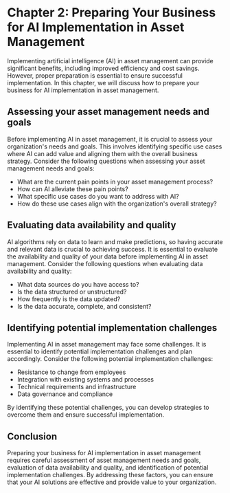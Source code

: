 Chapter 2: Preparing Your Business for AI Implementation in Asset Management
============================================================================

Implementing artificial intelligence (AI) in asset management can provide significant benefits, including improved efficiency and cost savings. However, proper preparation is essential to ensure successful implementation. In this chapter, we will discuss how to prepare your business for AI implementation in asset management.

Assessing your asset management needs and goals
-----------------------------------------------

Before implementing AI in asset management, it is crucial to assess your organization's needs and goals. This involves identifying specific use cases where AI can add value and aligning them with the overall business strategy. Consider the following questions when assessing your asset management needs and goals:

* What are the current pain points in your asset management process?
* How can AI alleviate these pain points?
* What specific use cases do you want to address with AI?
* How do these use cases align with the organization's overall strategy?

Evaluating data availability and quality
----------------------------------------

AI algorithms rely on data to learn and make predictions, so having accurate and relevant data is crucial to achieving success. It is essential to evaluate the availability and quality of your data before implementing AI in asset management. Consider the following questions when evaluating data availability and quality:

* What data sources do you have access to?
* Is the data structured or unstructured?
* How frequently is the data updated?
* Is the data accurate, complete, and consistent?

Identifying potential implementation challenges
-----------------------------------------------

Implementing AI in asset management may face some challenges. It is essential to identify potential implementation challenges and plan accordingly. Consider the following potential implementation challenges:

* Resistance to change from employees
* Integration with existing systems and processes
* Technical requirements and infrastructure
* Data governance and compliance

By identifying these potential challenges, you can develop strategies to overcome them and ensure successful implementation.

Conclusion
----------

Preparing your business for AI implementation in asset management requires careful assessment of asset management needs and goals, evaluation of data availability and quality, and identification of potential implementation challenges. By addressing these factors, you can ensure that your AI solutions are effective and provide value to your organization.

